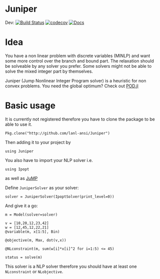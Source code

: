 # Juniper

Dev: [![Build Status](https://travis-ci.org/lanl-ansi/Juniper.svg?branch=master)](https://travis-ci.org/lanl-ansi/Juniper) [![codecov](https://codecov.io/gh/lanl-ansi/Juniper/branch/master/graph/badge.svg)](https://codecov.io/gh/lanl-ansi/Juniper)
[![Docs](https://img.shields.io/badge/docs-latest-blue.svg)](https://lanl-ansi.github.io/Juniper/latest)


# Idea

You have a non linear problem with discrete variables (MINLP) and want some more control over the branch and bound part.
The relaxation should be solveable by any solver you prefer. Some solvers might not be able to solve the mixed integer part by themselves.

Juniper (Jump Nonlinear Integer Program solver) is a heuristic for non convex problems.
You need the global optimum? Check out [POD.jl](http://github.com/lanl-ansi/POD.jl)

# Basic usage

It is currently not registered therefore you have to clone the package to be able to use it.

`Pkg.clone("http://github.com/lanl-ansi/Juniper")`

Then adding it to your project by

`using Juniper`

You also have to import your NLP solver i.e.

`using Ipopt`

as well as [JuMP](http://www.juliaopt.org/JuMP.jl)

Define `JuniperSolver` as your solver:

```
solver = JuniperSolver(IpoptSolver(print_level=0))
```

And give it a go:

```
m = Model(solver=solver)

v = [10,20,12,23,42]
w = [12,45,12,22,21]
@variable(m, x[1:5], Bin)

@objective(m, Max, dot(v,x))

@NLconstraint(m, sum(w[i]*x[i]^2 for i=1:5) <= 45)   

status = solve(m)
```

This solver is a NLP solver therefore you should have at least one `NLconstraint` or `NLobjective`.
